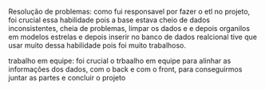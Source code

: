Resolução de problemas: como fui responsavel por fazer o etl no projeto, foi crucial essa habilidade pois a base estava
cheio de dados inconsistentes, cheia de problemas, limpar os dados e e depois organilos em modelos estrelas e depois inserir no 
banco de dados realcional tive que usar muito dessa habilidade pois foi muito trabalhoso.

trabalho em equipe: foi crucial o trbaalho em equipe para alinhar as informações dos dados, com o back e com o front, para conseguirmos
juntar as partes e concluir o projeto
